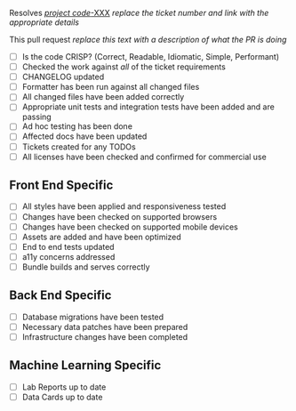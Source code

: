 Resolves [_project code_-XXX](https://www.notion.so/recursive/)
_replace the ticket number and link with the appropriate details_

This pull request
_replace this text with a description of what the PR is doing_

- [ ] Is the code CRISP? (Correct, Readable, Idiomatic, Simple, Performant)
- [ ] Checked the work against _all_ of the ticket requirements
- [ ] CHANGELOG updated
- [ ] Formatter has been run against all changed files
- [ ] All changed files have been added correctly
- [ ] Appropriate unit tests and integration tests have been added and are passing
- [ ] Ad hoc testing has been done
- [ ] Affected docs have been updated
- [ ] Tickets created for any TODOs
- [ ] All licenses have been checked and confirmed for commercial use

## Front End Specific

- [ ] All styles have been applied and responsiveness tested
- [ ] Changes have been checked on supported browsers
- [ ] Changes have been checked on supported mobile devices
- [ ] Assets are added and have been optimized
- [ ] End to end tests updated
- [ ] a11y concerns addressed
- [ ] Bundle builds and serves correctly

## Back End Specific

- [ ] Database migrations have been tested
- [ ] Necessary data patches have been prepared
- [ ] Infrastructure changes have been completed

## Machine Learning Specific

- [ ] Lab Reports up to date
- [ ] Data Cards up to date
